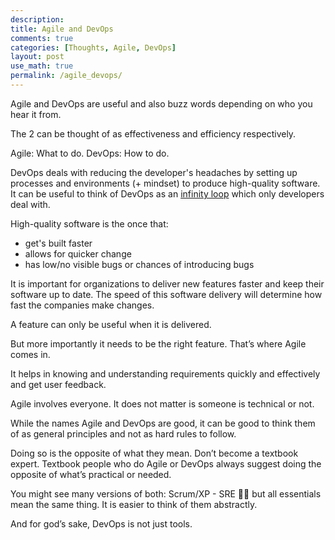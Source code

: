```yaml
---
description: 
title: Agile and DevOps
comments: true
categories: [Thoughts, Agile, DevOps]
layout: post
use_math: true
permalink: /agile_devops/
---
```


Agile and DevOps are useful and also buzz words depending on who you hear it from.

The 2 can be thought of as effectiveness and efficiency respectively.

Agile: What to do.
DevOps: How to do.

DevOps deals with reducing the developer's headaches by setting up processes and environments (+ mindset) to produce high-quality software. It can be useful to think of DevOps as an [infinity loop](https://www.instana.com/media/ci-cd-loop-1024x456.png) which only developers deal with.

High-quality software is the once that:
 - get's built faster
 - allows for quicker change
 - has low/no visible bugs or chances of introducing bugs

It is important for organizations to deliver new features faster and keep their software up to date.  The speed of this software delivery will determine how fast the companies make changes.

A feature can only be useful when it is delivered.

But more importantly it needs to be the right feature. That’s where Agile comes in.

It helps in knowing and understanding requirements quickly and effectively and get user feedback.

Agile involves everyone. It does not matter is someone is technical or not.

While the names Agile and DevOps are good, it can be good to think them of as general principles and not as hard rules to follow.

Doing so is the opposite of what they mean. Don’t become a textbook expert. Textbook people who do Agile or DevOps always suggest doing the opposite of what’s practical or needed.

You might see many versions of both: Scrum/XP - SRE 🤘🏼 but all essentials mean the same thing. It is easier to think of them abstractly.

And for god’s sake, DevOps is not just tools.
